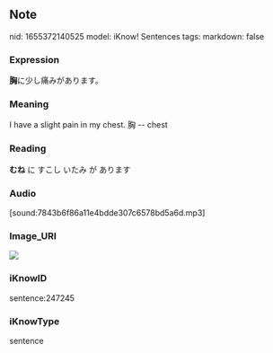 ## Note
nid: 1655372140525
model: iKnow! Sentences
tags: 
markdown: false

### Expression
<b>胸</b>に少し痛みがあります。

### Meaning
I have a slight pain in my chest.
胸 -- chest

### Reading
<b>むね</b> に すこし いたみ が あります

### Audio
[sound:7843b6f86a11e4bdde307c6578bd5a6d.mp3]

### Image_URI
<img src="74a3e315df21b59441559f7ae880f025.jpg">

### iKnowID
sentence:247245

### iKnowType
sentence
